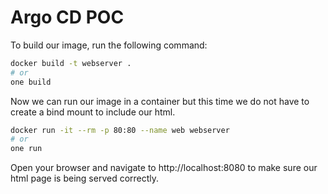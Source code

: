 # Argo CD POC


To build our image, run the following command:
```bash
docker build -t webserver .
# or
one build
```

Now we can run our image in a container but this time we do not have to create a bind mount to include our html.
```bash
docker run -it --rm -p 80:80 --name web webserver
# or
one run
```

Open your browser and navigate to http://localhost:8080 to make sure our html page is being served correctly.